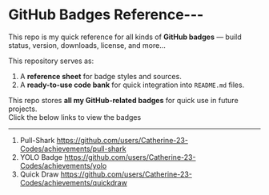 # GitHub Badges Reference---

This repo is my quick reference for all kinds of **GitHub badges** — build status, version, downloads, license, and more...

This repository serves as:

1. A **reference sheet** for badge styles and sources.
2. A **ready-to-use code bank** for quick integration into `README.md` files.

This repo stores **all my GitHub-related badges** for quick use in future projects.  
Click the below links to view the badges

---

1. Pull-Shark
   https://github.com/users/Catherine-23-Codes/achievements/pull-shark
2. YOLO Badge
   https://github.com/users/Catherine-23-Codes/achievements/yolo
3. Quick Draw
   https://github.com/users/Catherine-23-Codes/achievements/quickdraw
